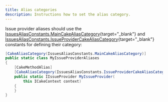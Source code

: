 ```yaml
---
title: Alias categories
description: Instructions how to set the alias category.
---
```


Issue provider aliases should use the [IssuesAliasConstants.MainCakeAliasCategory](https://cakebuild.net/api/Cake.Issues/IssuesAliasConstants/41CCADF8){target="_blank"}
and [IssuesAliasConstants.IssueProviderCakeAliasCategory](https://cakebuild.net/api/Cake.Issues/IssuesAliasConstants/D265B28D){target="_blank"}
constants for defining their category:

```csharp
[CakeAliasCategory(IssuesAliasConstants.MainCakeAliasCategory)]
public static class MyIssueProviderAliases
{
    [CakeMethodAlias]
    [CakeAliasCategory(IssuesAliasConstants.IssueProviderCakeAliasCategory)]
    public static IIssueProvider MyIssueProvider(
        this ICakeContext context)
    {
    }
}
```

